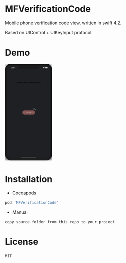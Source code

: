 # MFVerificationCode


Mobile phone verification code view, written in swift 4.2.

Based on UIControl + UIKeyInput protocol.


# Demo
<img src="https://raw.githubusercontent.com/oneofai/VerificationCode/master/demo.gif" alt="Demo" style="width: 150px;"/>

# Installation

* Cocoapods

```ruby
pod 'MFVerificationCode'
```

* Manual

```
copy source folder from this repo to your project
```

# License
`MIT`




